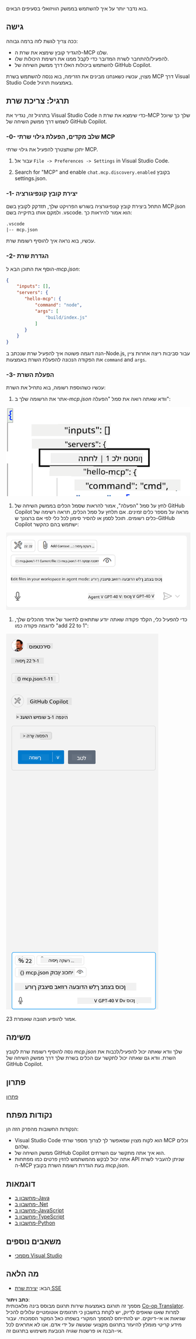 <!--
CO_OP_TRANSLATOR_METADATA:
{
  "original_hash": "0eb9557780cd0a2551cdb8a16c886b51",
  "translation_date": "2025-06-17T15:58:21+00:00",
  "source_file": "03-GettingStarted/04-vscode/README.md",
  "language_code": "he"
}
-->
בוא נדבר יותר על איך להשתמש בממשק הוויזואלי בסעיפים הבאים.

## גישה

ככה צריך לגשת לזה ברמה גבוהה:

- להגדיר קובץ שימצא את שרת ה-MCP שלנו.
- להפעיל/להתחבר לשרת המדובר כדי לקבל ממנו את רשימת היכולות שלו.
- להשתמש ביכולות האלו דרך ממשק השיחה של GitHub Copilot.

מצוין, עכשיו כשאנחנו מבינים את הזרימה, בוא ננסה להשתמש בשרת MCP דרך Visual Studio Code באמצעות תרגיל.

## תרגיל: צריכת שרת

בתרגיל זה, נגדיר את Visual Studio Code כדי שימצא את שרת ה-MCP שלך כך שיוכל לשמש דרך ממשק השיחה של GitHub Copilot.

### -0- שלב מקדים, הפעלת גילוי שרתי MCP

יתכן שתצטרך להפעיל את גילוי שרתי MCP.

1. עבור אל `File -> Preferences -> Settings` in Visual Studio Code.

1. Search for "MCP" and enable `chat.mcp.discovery.enabled` בקובץ settings.json.

### -1- יצירת קובץ קונפיגורציה

התחל ביצירת קובץ קונפיגורציה בשורש הפרויקט שלך, תזדקק לקובץ בשם MCP.json ולמקם אותו בתיקייה בשם .vscode. הוא אמור להיראות כך:

```text
.vscode
|-- mcp.json
```

עכשיו, בוא נראה איך להוסיף רשומת שרת.

### -2- הגדרת שרת

הוסף את התוכן הבא ל-*mcp.json*:

```json
{
    "inputs": [],
    "servers": {
       "hello-mcp": {
           "command": "node",
           "args": [
               "build/index.js"
           ]
       }
    }
}
```

הנה דוגמה פשוטה איך להפעיל שרת שנכתב ב-Node.js, עבור סביבות ריצה אחרות ציין את הפקודה הנכונה להפעלת השרת באמצעות `command` and `args`.

### -3- הפעלת השרת

עכשיו כשהוספת רשומה, בוא נתחיל את השרת:

1. אתר את הרשומה שלך ב-*mcp.json* וודא שאתה רואה את סמל "הפעלה":

  ![הפעלת שרת ב-Visual Studio Code](../../../../translated_images/vscode-start-server.8e3c986612e3555de47e5b1e37b2f3020457eeb6a206568570fd74a17e3796ad.he.png)  

1. לחץ על סמל "הפעלה", אמור להראות שסמל הכלים בממשק השיחה של GitHub Copilot מראה על מספר כלים זמינים. אם תלחץ על סמל הכלים, תראה רשימה של כלים רשומים. תוכל לסמן או להסיר סימון לכל כלי לפי אם ברצונך ש-GitHub Copilot ישתמש בהם כהקשר:

  ![הפעלת שרת ב-Visual Studio Code](../../../../translated_images/vscode-tool.0b3bbea2fb7d8c26ddf573cad15ef654e55302a323267d8ee6bd742fe7df7fed.he.png)

1. כדי להפעיל כלי, הקלד פקודה שאתה יודע שתתאים לתיאור של אחד מהכלים שלך, לדוגמה פקודה כמו "add 22 to 1":

  ![הרצת כלי מ-GitHub Copilot](../../../../translated_images/vscode-agent.d5a0e0b897331060518fe3f13907677ef52b879db98c64d68a38338608f3751e.he.png)

  אמור להופיע תגובה שאומרת 23.

## משימה

נסה להוסיף רשומת שרת לקובץ *mcp.json* שלך וודא שאתה יכול להפעיל/לכבות את השרת. וודא גם שאתה יכול לתקשר עם הכלים בשרת שלך דרך ממשק השיחה של GitHub Copilot.

## פתרון

[פתרון](./solution/README.md)

## נקודות מפתח

הנקודות החשובות מהפרק הזה הן:

- Visual Studio Code הוא לקוח מצוין שמאפשר לך לצרוך מספר שרתי MCP וכלים שלהם.
- ממשק השיחה של GitHub Copilot הוא איך אתה מתקשר עם השרתים.
- אתה יכול לבקש מהמשתמש להזין פרטים כמו מפתחות API שניתן להעביר לשרת ה-MCP בעת הגדרת רשומת השרת בקובץ *mcp.json*.

## דוגמאות

- [מחשבון ב-Java](../samples/java/calculator/README.md)
- [מחשבון ב-.Net](../../../../03-GettingStarted/samples/csharp)
- [מחשבון ב-JavaScript](../samples/javascript/README.md)
- [מחשבון ב-TypeScript](../samples/typescript/README.md)
- [מחשבון ב-Python](../../../../03-GettingStarted/samples/python)

## משאבים נוספים

- [מסמכי Visual Studio](https://code.visualstudio.com/docs/copilot/chat/mcp-servers)

## מה הלאה

- הבא: [יצירת שרת SSE](/03-GettingStarted/05-sse-server/README.md)

**כתב ויתור**:  
מסמך זה תורגם באמצעות שירות תרגום מבוסס בינה מלאכותית [Co-op Translator](https://github.com/Azure/co-op-translator). למרות שאנו שואפים לדיוק, יש לקחת בחשבון כי תרגומים אוטומטיים עלולים להכיל שגיאות או אי-דיוקים. יש להתייחס למסמך המקורי בשפתו כאל המקור הסמכותי. עבור מידע קריטי מומלץ להיעזר בתרגום מקצועי שנעשה על ידי אדם. אנו לא אחראים לכל אי-הבנה או פרשנות שגויה הנובעת משימוש בתרגום זה.